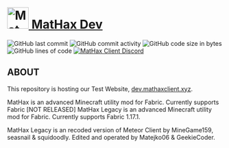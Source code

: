 # <a href="https://mathaxclient.xyz"><img src="https://mathaxclient.xyz/resources/images/icons/icon.png" alt="MatHax" height="50"/> MatHax Dev</a>
<img src="https://img.shields.io/github/last-commit/Matejko06/MatHaxDev" alt="GitHub last commit"/> <img src="https://img.shields.io/github/commit-activity/w/Matejko06/MatHax-Dev" alt="GitHub commit activity"/> <img src="https://img.shields.io/github/languages/code-size/Matejko06/MatHax-Dev" alt="GitHub code size in bytes"/> <img src="https://tokei.rs/b1/github/Matejko06/MatHax-Dev" alt="GitHub lines of code"/> <a href="https://mathaxclient.xyz/Discord"><img src="https://img.shields.io/discord/823286525402939402?logo=discord" alt="MatHax Client Discord"/></a>

## ABOUT

This repository is hosting our Test Website, <a href="https://dev.mathaxclient.xyz">dev.mathaxclient.xyz</a>.

MatHax is an advanced Minecraft utility mod for Fabric. Currently supports Fabric [NOT RELEASED]
MatHax Legacy is an advanced Minecraft utility mod for Fabric. Currently supports Fabric 1.17.1.

MatHax Legacy is an recoded version of Meteor Client by MineGame159, seasnail & squidoodly.
Edited and operated by Matejko06 & GeekieCoder.
